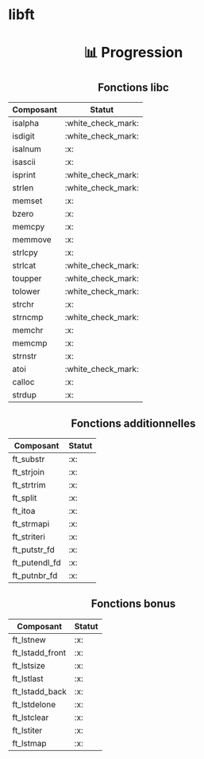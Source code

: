 <h1>libft</h1>

<div align="center">

<h1>📊 Progression</h1>

<h2>Fonctions libc</h2>

<table>
	<thead>
		<tr>
			<th>Composant</th>
			<th>Statut</th>
		</tr>
	</thead>
	<tbody>
		<tr>
			<td>isalpha</td>
			<td>:white_check_mark:</td>
		</tr>
		<tr>
			<td>isdigit</td>
			<td>:white_check_mark:</td>
		</tr>
		<tr>
			<td>isalnum</td>
			<td>:x:</td>
		</tr>
		<tr>
			<td>isascii</td>
			<td>:x:</td>
		</tr>
		<tr>
			<td>isprint</td>
			<td>:white_check_mark:</td>
		</tr>
    <tr>
			<td>strlen</td>
			<td>:white_check_mark:</td>
		</tr>
    <tr>
			<td>memset</td>
			<td>:x:</td>
		</tr>
    <tr>
			<td>bzero</td>
			<td>:x:</td>
		</tr>
    <tr>
			<td>memcpy</td>
			<td>:x:</td>
		</tr>
    <tr>
			<td>memmove</td>
			<td>:x:</td>
		</tr>
    <tr>
			<td>strlcpy</td>
			<td>:x:</td>
		</tr>
    <tr>
			<td>strlcat</td>
			<td>:white_check_mark:</td>
		</tr>
    <tr>
			<td>toupper</td>
			<td>:white_check_mark:</td>
		</tr>
    <tr>
			<td>tolower</td>
			<td>:white_check_mark:</td>
		</tr>
    <tr>
			<td>strchr</td>
			<td>:x:</td>
		</tr>
    <tr>
			<td>strncmp</td>
			<td>:white_check_mark:</td>
		</tr>
    <tr>
			<td>memchr</td>
			<td>:x:</td>
		</tr>
    <tr>
			<td>memcmp</td>
			<td>:x:</td>
		</tr>
    <tr>
			<td>strnstr</td>
			<td>:x:</td>
		</tr>
    <tr>
			<td>atoi</td>
			<td>:white_check_mark:</td>
		</tr>
    <tr>
			<td>calloc</td>
			<td>:x:</td>
		</tr>
    <tr>
			<td>strdup</td>
			<td>:x:</td>
		</tr>
	</tbody>
</table>

<h2>Fonctions additionnelles</h2>

<table>
	<thead>
		<tr>
			<th>Composant</th>
			<th>Statut</th>
		</tr>
	</thead>
	<tbody>
		<tr>
			<td>ft_substr</td>
			<td>:x:</td>
		</tr>
		<tr>
			<td>ft_strjoin</td>
			<td>:x:</td>
		</tr>
		<tr>
			<td>ft_strtrim</td>
			<td>:x:</td>
		</tr>
		<tr>
			<td>ft_split</td>
			<td>:x:</td>
		</tr>
		<tr>
			<td>ft_itoa</td>
			<td>:x:</td>
		</tr>
    <tr>
			<td>ft_strmapi</td>
			<td>:x:</td>
		</tr>
    <tr>
			<td>ft_striteri</td>
			<td>:x:</td>
		</tr>
    <tr>
			<td>ft_putstr_fd</td>
			<td>:x:</td>
		</tr>
    <tr>
			<td>ft_putendl_fd</td>
			<td>:x:</td>
		</tr>
    <tr>
			<td>ft_putnbr_fd</td>
			<td>:x:</td>
		</tr>
	</tbody>
</table>

<h2>Fonctions bonus</h2>

<table>
	<thead>
		<tr>
			<th>Composant</th>
			<th>Statut</th>
		</tr>
	</thead>
	<tbody>
		<tr>
			<td>ft_lstnew</td>
			<td>:x:</td>
		</tr>
		<tr>
			<td>ft_lstadd_front</td>
			<td>:x:</td>
		</tr>
		<tr>
			<td>ft_lstsize</td>
			<td>:x:</td>
		</tr>
		<tr>
			<td>ft_lstlast</td>
			<td>:x:</td>
		</tr>
		<tr>
			<td>ft_lstadd_back</td>
			<td>:x:</td>
		</tr>
    <tr>
			<td>ft_lstdelone</td>
			<td>:x:</td>
		</tr>
    <tr>
			<td>ft_lstclear</td>
			<td>:x:</td>
		</tr>
    <tr>
			<td>ft_lstiter</td>
			<td>:x:</td>
		</tr>
    <tr>
			<td>ft_lstmap</td>
			<td>:x:</td>
		</tr>
	</tbody>
</table>

</div>
